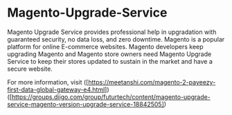 # __Magento-Upgrade-Service__
Magento Upgrade Service provides professional help in upgradation with guaranteed security, no data loss, and zero downtime.  Magento is a popular platform for online E-commerce websites. Magento developers keep upgrading Magento and Magento store owners need Magento Upgrade Service to keep their stores updated to sustain in the market and have a secure website.

For more information, visit ([https://meetanshi.com/magento-2-payeezy-first-data-global-gateway-e4.html])([https://groups.diigo.com/group/futurtech/content/magento-upgrade-service-magento-version-upgrade-service-18842505])
